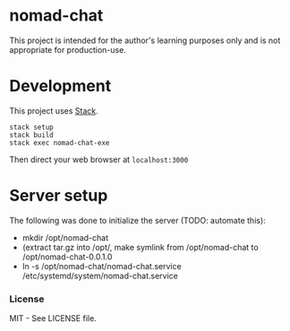 # nomad-chat

This project is intended for the author's learning purposes only and is not appropriate for production-use.

Development
===========

This project uses [Stack](https://www.haskellstack.org/).

```
stack setup
stack build
stack exec nomad-chat-exe
```

Then direct your web browser at `localhost:3000`

Server setup
============

The following was done to initialize the server (TODO: automate this):
* mkdir /opt/nomad-chat
* (extract tar.gz into /opt/, make symlink from /opt/nomad-chat to /opt/nomad-chat-0.0.1.0
* ln -s /opt/nomad-chat/nomad-chat.service /etc/systemd/system/nomad-chat.service

### License

MIT - See LICENSE file.
